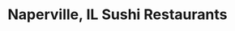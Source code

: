 ---
layout: city
title: Naperville, IL Sushi Restaurants
permalink: /illinois/naperville/
stateAbbr: IL
stateName: Illinois
cityName: Naperville

---